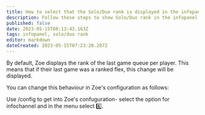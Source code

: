 ```yaml
---
title: How to select that the Solo/Duo rank is displayed in the infopanel?
description: Follow these steps to show Solo/Duo rank in the infopanel.
published: false
date: 2023-05-15T08:13:43.163Z
tags: infopanel, solo/duo rank
editor: markdown
dateCreated: 2023-05-15T07:23:20.287Z
---
```


By default, Zoe displays the rank of the last game queue per player. This means that if their last game was a ranked flex, this change will be displayed.

You can change this behaviour in Zoe's configuration as follows:

Use /config to get into Zoe's confuguration- select the option for infochannel and in the menu select 6️⃣.